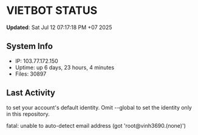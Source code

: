 # VIETBOT STATUS
**Updated**: Sat Jul 12 07:17:18 PM +07 2025

## System Info
- IP: 103.77.172.150
- Uptime: up 6 days, 23 hours, 4 minutes
- Files: 30897

## Last Activity

to set your account's default identity.
Omit --global to set the identity only in this repository.

fatal: unable to auto-detect email address (got 'root@vinh3690.(none)')
